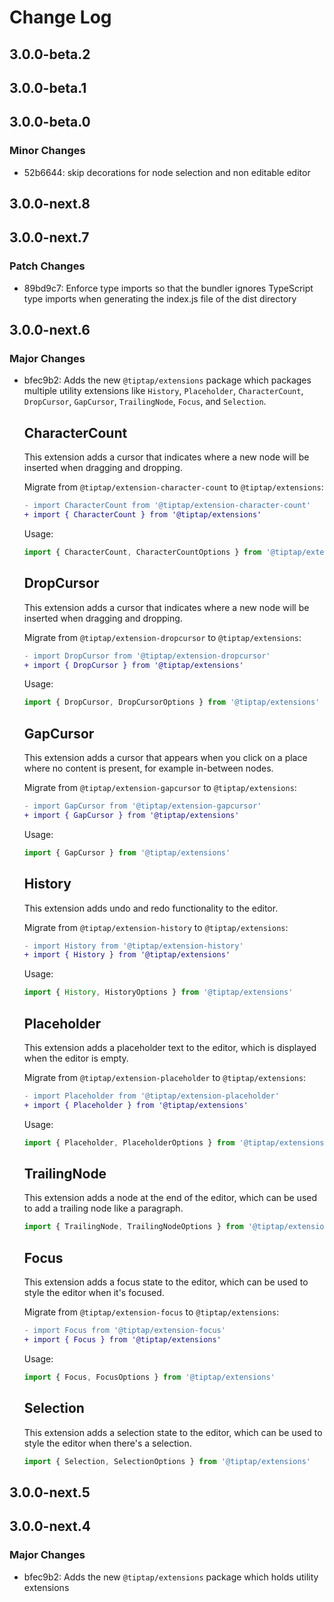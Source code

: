 # Change Log

## 3.0.0-beta.2

## 3.0.0-beta.1

## 3.0.0-beta.0

### Minor Changes

- 52b6644: skip decorations for node selection and non editable editor

## 3.0.0-next.8

## 3.0.0-next.7

### Patch Changes

- 89bd9c7: Enforce type imports so that the bundler ignores TypeScript type imports when generating the index.js file of the dist directory

## 3.0.0-next.6

### Major Changes

- bfec9b2: Adds the new `@tiptap/extensions` package which packages multiple utility extensions like `History`, `Placeholder`, `CharacterCount`, `DropCursor`, `GapCursor`, `TrailingNode`, `Focus`, and `Selection`.

  ## CharacterCount

  This extension adds a cursor that indicates where a new node will be inserted when dragging and dropping.

  Migrate from `@tiptap/extension-character-count` to `@tiptap/extensions`:

  ```diff
  - import CharacterCount from '@tiptap/extension-character-count'
  + import { CharacterCount } from '@tiptap/extensions'
  ```

  Usage:

  ```ts
  import { CharacterCount, CharacterCountOptions } from '@tiptap/extensions'
  ```

  ## DropCursor

  This extension adds a cursor that indicates where a new node will be inserted when dragging and dropping.

  Migrate from `@tiptap/extension-dropcursor` to `@tiptap/extensions`:

  ```diff
  - import DropCursor from '@tiptap/extension-dropcursor'
  + import { DropCursor } from '@tiptap/extensions'
  ```

  Usage:

  ```ts
  import { DropCursor, DropCursorOptions } from '@tiptap/extensions'
  ```

  ## GapCursor

  This extension adds a cursor that appears when you click on a place where no content is present, for example in-between nodes.

  Migrate from `@tiptap/extension-gapcursor` to `@tiptap/extensions`:

  ```diff
  - import GapCursor from '@tiptap/extension-gapcursor'
  + import { GapCursor } from '@tiptap/extensions'
  ```

  Usage:

  ```ts
  import { GapCursor } from '@tiptap/extensions'
  ```

  ## History

  This extension adds undo and redo functionality to the editor.

  Migrate from `@tiptap/extension-history` to `@tiptap/extensions`:

  ```diff
  - import History from '@tiptap/extension-history'
  + import { History } from '@tiptap/extensions'
  ```

  Usage:

  ```ts
  import { History, HistoryOptions } from '@tiptap/extensions'
  ```

  ## Placeholder

  This extension adds a placeholder text to the editor, which is displayed when the editor is empty.

  Migrate from `@tiptap/extension-placeholder` to `@tiptap/extensions`:

  ```diff
  - import Placeholder from '@tiptap/extension-placeholder'
  + import { Placeholder } from '@tiptap/extensions'
  ```

  Usage:

  ```ts
  import { Placeholder, PlaceholderOptions } from '@tiptap/extensions'
  ```

  ## TrailingNode

  This extension adds a node at the end of the editor, which can be used to add a trailing node like a paragraph.

  ```ts
  import { TrailingNode, TrailingNodeOptions } from '@tiptap/extensions'
  ```

  ## Focus

  This extension adds a focus state to the editor, which can be used to style the editor when it's focused.

  Migrate from `@tiptap/extension-focus` to `@tiptap/extensions`:

  ```diff
  - import Focus from '@tiptap/extension-focus'
  + import { Focus } from '@tiptap/extensions'
  ```

  Usage:

  ```ts
  import { Focus, FocusOptions } from '@tiptap/extensions'
  ```

  ## Selection

  This extension adds a selection state to the editor, which can be used to style the editor when there's a selection.

  ```ts
  import { Selection, SelectionOptions } from '@tiptap/extensions'
  ```

## 3.0.0-next.5

## 3.0.0-next.4

### Major Changes

- bfec9b2: Adds the new `@tiptap/extensions` package which holds utility extensions
